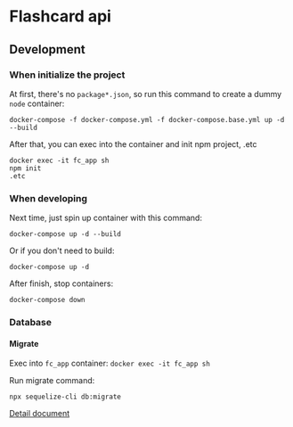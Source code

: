 # Flashcard api

## Development
### When initialize the project
At first, there's no `package*.json`, so run this command to create a dummy `node` container:
```
docker-compose -f docker-compose.yml -f docker-compose.base.yml up -d --build
```

After that, you can exec into the container and init npm project, .etc
```
docker exec -it fc_app sh
npm init
.etc
```

### When developing
Next time, just spin up container with this command:
```
docker-compose up -d --build
```

Or if you don't need to build:
```
docker-compose up -d
```

After finish, stop containers:
```
docker-compose down
```

### Database
#### Migrate
Exec into `fc_app` container: `docker exec -it fc_app sh`

Run migrate command:
```
npx sequelize-cli db:migrate
```

[Detail document](https://sequelize.org/master/manual/migrations.html)
